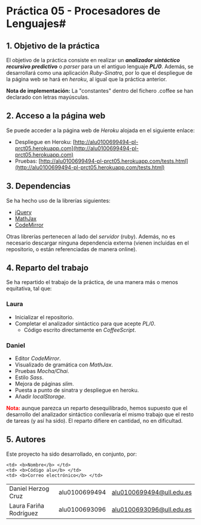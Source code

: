 # Práctica 05 - Procesadores de Lenguajes#
## 1. Objetivo de la práctica ##

El objetivo de la práctica consiste en realizar un ***analizador sintáctico recursivo predictivo*** o *parser* para un el antiguo lenguaje ***PL/0***. Además, se desarrollará como una aplicación *Ruby-Sinatra*, por lo que el despliegue de la página web se hará en *heroku*, al igual que la práctica anterior.

**Nota de implementación:** La "constantes" dentro del fichero .coffee se han declarado con letras mayúsculas.

## 2. Acceso a la página web ##
Se puede acceder a la página web de *Heroku* alojada en el siguiente enlace:

- Despliegue en Heroku: [http://alu0100699494-pl-prct05.herokuapp.com](http://alu0100699494-pl-prct05.herokuapp.com)
- Pruebas: [http://alu0100699494-pl-prct05.herokuapp.com/tests.html](http://alu0100699494-pl-prct05.herokuapp.com/tests.html)

## 3. Dependencias ##
Se ha hecho uso de la librerías siguientes:

- [jQuery](http://jquery.com/)
- [MathJax](http://docs.mathjax.org/en/latest/start.html)
- [CodeMirror](http://codemirror.net/)

Otras librerías pertenecen al lado del *servidor* (ruby). Además, no es necesario descargar ninguna dependencia externa (vienen incluidas en el repositorio, o están referenciadas de manera online).

## 4. Reparto del trabajo ##

Se ha repartido el trabajo de la práctica, de una manera más o menos equitativa, tal que:

### Laura ###
- Inicializar el repositorio.
- Completar el analizador sintáctico para que acepte *PL/0*.
	- Código escrito directamente en *CoffeeScript*.

### Daniel ###
- Editor *CodeMirror*.
- Visualizado de gramática con *MathJax*.
- Pruebas *Mocha/Chai*.
- Estilo *Sass*.
- Mejora de páginas *slim*.
- Puesta a punto de sinatra y despliegue en heroku.
- Añadir *localStorage*.

<span style="color: red; font-weight: bold;">Nota:</span> aunque parezca un reparto desequilibrado, hemos supuesto que el desarrollo del analizador sintáctico conllevaría el mismo trabajo que el resto de tareas (y así ha sido). El reparto difiere en cantidad, no en dificultad.


## 5. Autores ##
Este proyecto ha sido desarrollado, en conjunto, por:

<!-- Tabla -->
<table cellspacing="0">
  <tr  style="background-color: #E3E3E3;">

    <td> <b>Nombre</b> </td>
    <td> <b>Código alu</b> </td>
	<td> <b>Correo electrónico</b> </td>
  </tr>
  <tr style="background-color: #FFFFFF;">
    <td> Daniel Herzog Cruz </td>
    <td> alu0100699494 </td>
	<td> <a href="mailto:alu0100699494@ull.edu.es">alu0100699494@ull.edu.es</a> </td>
  </tr>
  <tr style="background-color: #FFFFFF;">
    <td> Laura Fariña Rodríguez </td>
    <td> alu0100693096 </td>
	<td> <a href="mailto:alu0100693096@ull.edu.es">alu0100693096@ull.edu.es</a> </td>
  </tr>
</table>
<!-- Fin tabla -->
